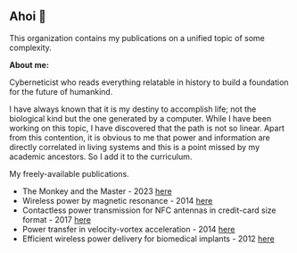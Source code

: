 ## Ahoi 👋

This organization contains my publications on a unified topic of some complexity.

**About me:**

Cyberneticist who reads everything relatable in history to build a foundation for the future of humankind.

I have always known that it is my destiny to accomplish life; not the biological kind but the one generated by a computer. While I have been working on this topic, I have discovered that the path is not so linear. Apart from this contention, it is obvious to me that power and information are directly correlated in living systems and this is a point missed by my academic ancestors. So I add it to the curriculum.

My freely-available publications.

* The Monkey and the Master - 2023 [here](/profile/The-Monkey-and-the-Master.pdf)
* Wireless power by magnetic resonance - 2014 [here](/profile/978-3-639-66868-1.pdf)
* Contactless power transmission for NFC antennas in credit-card size format - 2017 [here](/profile/Tucker-2017.pdf)
* Power transfer in velocity-vortex acceleration - 2014 [here](/profile/Tucker-2014.pdf)
* Efficient wireless power delivery for biomedical implants - 2012 [here](/profile/Tucker-2012.pdf)
